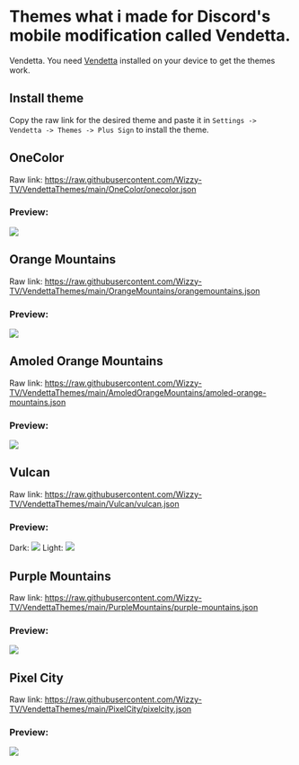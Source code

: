 # Themes what i made for Discord's mobile modification called Vendetta.
Vendetta.
You need [Vendetta](https://github.com/vendetta-mod/Vendetta#installing) installed on your device to get the themes work.

## Install theme
Copy the raw link for the desired theme and paste it in `Settings -> Vendetta -> Themes -> Plus Sign` to install the theme.

## OneColor
Raw link:
https://raw.githubusercontent.com/Wizzy-TV/VendettaThemes/main/OneColor/onecolor.json

### Preview:
![](https://raw.githubusercontent.com/Wizzy-TV/VendettaThemes/main/OneColor/screenshot.png)

## Orange Mountains
Raw link:
https://raw.githubusercontent.com/Wizzy-TV/VendettaThemes/main/OrangeMountains/orangemountains.json

### Preview:
![](https://raw.githubusercontent.com/Wizzy-TV/VendettaThemes/main/OrangeMountains/screenshot.png)

## Amoled Orange Mountains
Raw link:
https://raw.githubusercontent.com/Wizzy-TV/VendettaThemes/main/AmoledOrangeMountains/amoled-orange-mountains.json

### Preview:
![](https://raw.githubusercontent.com/Wizzy-TV/VendettaThemes/main/AmoledOrangeMountains/screenshot.png)

## Vulcan
Raw link:
https://raw.githubusercontent.com/Wizzy-TV/VendettaThemes/main/Vulcan/vulcan.json

### Preview:
Dark:
![](https://raw.githubusercontent.com/Wizzy-TV/VendettaThemes/main/Vulcan/screenshot-dark.png)
Light:
![](https://raw.githubusercontent.com/Wizzy-TV/VendettaThemes/main/Vulcan/screenshot-light.png)

## Purple Mountains
Raw link:
https://raw.githubusercontent.com/Wizzy-TV/VendettaThemes/main/PurpleMountains/purple-mountains.json

### Preview:
![](https://raw.githubusercontent.com/Wizzy-TV/VendettaThemes/main/PurpleMountains/screenshot.png)

## Pixel City
Raw link:
https://raw.githubusercontent.com/Wizzy-TV/VendettaThemes/main/PixelCity/pixelcity.json

### Preview:
![](https://raw.githubusercontent.com/Wizzy-TV/VendettaThemes/main/PixelCity/screenshot.jpg)


